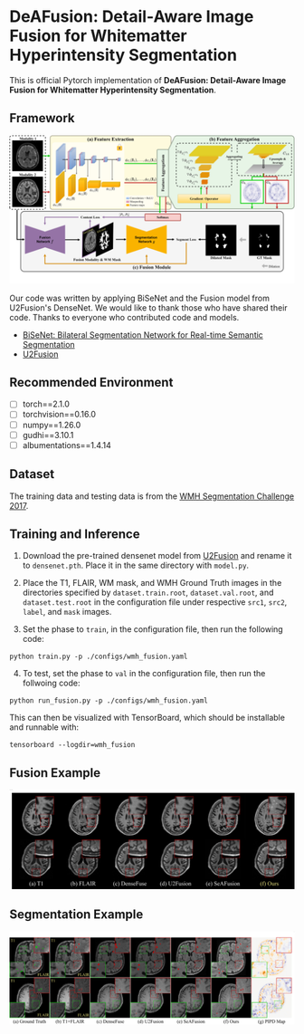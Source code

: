 # DeAFusion: Detail-Aware Image Fusion for Whitematter Hyperintensity Segmentation

This is official Pytorch implementation of **DeAFusion: Detail-Aware Image Fusion for Whitematter Hyperintensity Segmentation**.

## Framework
![framework](./assets/framework.jpg)

Our code was written by applying BiSeNet and the Fusion model from U2Fusion's DenseNet. We would like to thank those who have shared their code. Thanks to everyone who contributed code and models.

- [BiSeNet: Bilateral Segmentation Network for Real-time Semantic Segmentation](https://github.com/CoinCheung/BiSeNet) 
- [U2Fusion](https://github.com/ytZhang99/U2Fusion-pytorch)


## Recommended Environment
- [ ] torch==2.1.0
- [ ] torchvision==0.16.0
- [ ] numpy==1.26.0
- [ ] gudhi==3.10.1
- [ ] albumentations==1.4.14

## Dataset
The training data and testing data is from the [WMH Segmentation Challenge 2017](https://wmh.isi.uu.nl).


## Training and Inference

1. Download the pre-trained densenet model from [U2Fusion](https://github.com/ytZhang99/U2Fusion-pytorch/tree/master/model/model.pth) and rename it to `densenet.pth`. Place it in the same directory with `model.py`.

2. Place the T1, FLAIR, WM mask, and WMH Ground Truth images in the directories specified by `dataset.train.root`, `dataset.val.root`, and `dataset.test.root` in the configuration file under respective `src1`, `src2`, `label`, and `mask` images.

3. Set the phase to `train`, in the configuration file, then run the following code:
```
python train.py -p ./configs/wmh_fusion.yaml
```
4. To test, set the phase to `val` in the configuration file, then run the follwoing code:
```
python run_fusion.py -p ./configs/wmh_fusion.yaml
```


This can then be visualized with TensorBoard, which should be installable and runnable with:
```
tensorboard --logdir=wmh_fusion
```

## Fusion Example
![fusion_example](./assets/fusion_example.jpg)

## Segmentation Example
![fusion_example](./assets/segmentation_example.jpg)
<!-- 
## Citation
The following paper might be cited:
```
@article{xu2020u2fusion,
  title={U2Fusion: A unified unsupervised image fusion network},
  author={Xu, Han and Ma, Jiayi and Jiang, Junjun and Guo, Xiaojie and Ling, Haibin},
  journal={IEEE Transactions on Pattern Analysis and Machine Intelligence},
  year={2020},
  publisher={IEEE}
}
``` -->
